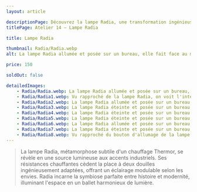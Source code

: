 ```yaml
---
layout: article

descriptionPage: Découvrez la lampe Radia, une transformation ingénieuse d'un chauffage Thermor en une lumière au charme industriel. Deux douilles astucieusement intégrées offrent un éclairage modulable pour s'adapter à vos envies. Radia symbolise l'union harmonieuse entre passé et présent, apportant une ambiance chaleureuse et un éclat lumineux à votre espace.
titlePage: Atelier 14 — Lampe Radia

title: Lampe Radia

thumbnail: Radia/Radia.webp
alt: La lampe Radia allumée et posée sur un bureau, elle fait face au mur

price: 150

soldOut: false

detailedImages:
    - Radia/Radia.webp: La lampe Radia allumée et posée sur un bureau, elle fait face au mur
    - Radia/Radia1.webp: Vu rapproché de la lampe Radia, on voit l'interrupteur ainsi que la marque et le logo Thermor
    - Radia/Radia2.webp: La lampe Radia allumée et posée sur un bureau, en position haute
    - Radia/Radia3.webp: La lampe Radia éteinte et posée sur un bureau
    - Radia/Radia4.webp: La lampe Radia éteinte et posée sur un bureau vu de face
    - Radia/Radia5.webp: La lampe Radia éteinte et posée sur un bureau, elle fait légèrement face au mur
    - Radia/Radia6.webp: La lampe Radia allumée et posée sur un bureau, elle fait légèrement face au mur
    - Radia/Radia7.webp: La lampe Radia éteinte et posée sur un bureau, tournée à 45°
    - Radia/Radia8.webp: Vu rapproché du bouton d'allumage de la lampe Radia
---
```

> La lampe Radia, métamorphose subtile d'un chauffage Thermor, se révèle en une source lumineuse aux accents industriels. Ses résistances chauffantes cèdent la place à deux douilles ingénieusement adaptées, offrant un éclairage modulable selon les envies. Radia incarne la symbiose parfaite entre histoire et modernité, illuminant l'espace en un ballet harmonieux de lumière.